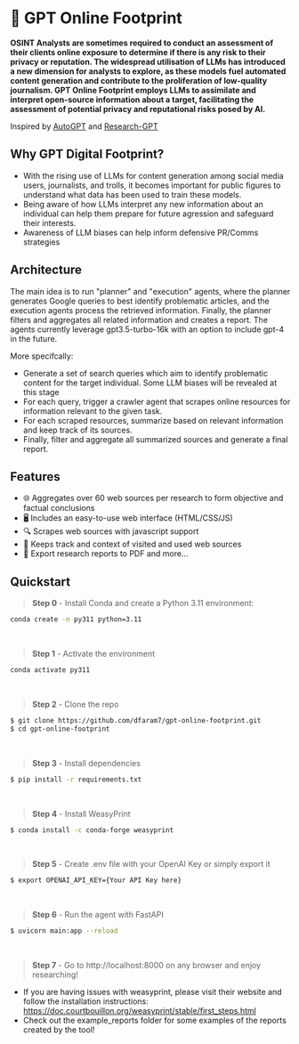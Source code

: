 # 🔎 GPT Online Footprint

**OSINT Analysts are sometimes required to conduct an assessment of their clients online exposure to determine if there is any risk to their privacy or reputation. The widespread utilisation of LLMs has introduced a new dimension for analysts to explore, as these models fuel automated content generation and contribute to the proliferation of low-quality journalism. GPT Online Footprint employs LLMs to assimilate and interpret open-source information about a target, facilitating the assessment of potential privacy and reputational risks posed by AI.** 

Inspired by [AutoGPT](https://github.com/Significant-Gravitas/Auto-GPT) and [Research-GPT](https://github.com/assafelovic/gpt-researcher)

## Why GPT Digital Footprint?

- With the rising use of LLMs for content generation among social media users, journalists, and trolls, it becomes important for public figures to understand what data has been used to train these models.
-  Being aware of how LLMs interpret any new information about an individual can help them prepare for future agression and safeguard their interests.
- Awareness of LLM biases can help inform defensive PR/Comms strategies 

## Architecture
The main idea is to run "planner" and "execution" agents, where the planner generates Google queries to best identify problematic articles, and the execution agents process the retrieved information. Finally, the planner filters and aggregates all related information and creates a report. The agents currently leverage gpt3.5-turbo-16k with an option to include gpt-4 in the future.

More specifcally:
* Generate a set of search queries which aim to identify problematic content for the target individual. Some LLM biases will be revealed at this stage 
* For each query, trigger a crawler agent that scrapes online resources for information relevant to the given task.
* For each scraped resources, summarize based on relevant information and keep track of its sources.
* Finally, filter and aggregate all summarized sources and generate a final report.


## Features
- 🌐 Aggregates over 60 web sources per research to form objective and factual conclusions
- 🖥️ Includes an easy-to-use web interface (HTML/CSS/JS)
- 🔍 Scrapes web sources with javascript support
- 📂 Keeps track and context of visited and used web sources
- 📄 Export research reports to PDF and more...

## Quickstart
> **Step 0** - Install Conda and create a Python 3.11 environment: 
```bash
conda create -n py311 python=3.11
```
<br />

> **Step 1** - Activate the environment
```bash
conda activate py311
```

<br />

> **Step 2** - Clone the repo

```bash
$ git clone https://github.com/dfaram7/gpt-online-footprint.git
$ cd gpt-online-footprint
```

<br />

> **Step 3** - Install dependencies
```bash
$ pip install -r requirements.txt
```
<br />

> **Step 4** - Install WeasyPrint
```bash
$ conda install -c conda-forge weasyprint
```
<br />

> **Step 5** - Create .env file with your OpenAI Key or simply export it

```bash
$ export OPENAI_API_KEY={Your API Key here}
```
<br />

> **Step 6** - Run the agent with FastAPI

```bash
$ uvicorn main:app --reload
```
<br />

> **Step 7** - Go to http://localhost:8000 on any browser and enjoy researching!

- If you are having issues with weasyprint, please visit their website and follow the installation instructions: https://doc.courtbouillon.org/weasyprint/stable/first_steps.html
- Check out the example_reports folder for some examples of the reports created by the tool!
